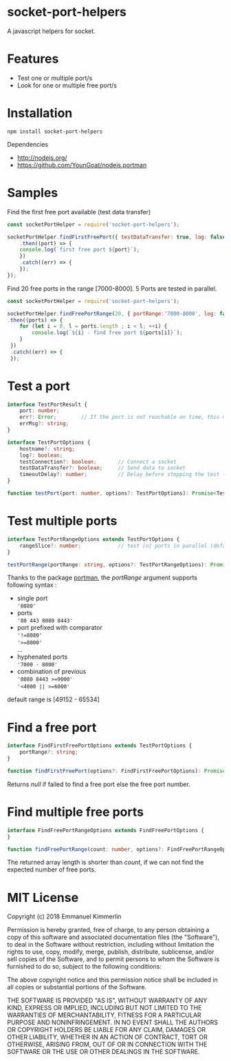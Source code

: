 # socket-port-helpers
A javascript helpers for socket.

# Features
* Test one or multiple port/s
* Look for one or multiple free port/s

# Installation
```Batchfile
npm install socket-port-helpers
```

Dependencies
* http://nodejs.org/
* https://github.com/YounGoat/nodejs.portman

# Samples

Find the first free port available (test data transfer)
```js
const socketPortHelper = require('socket-port-helpers');

socketPortHelper.findFirstFreePort({ testDataTransfer: true, log: false })
    .then((port) => {
    console.log(`first free port ${port}`);
    })
    .catch((err) => {
    });
});
 ```

Find 20 free ports in the range [7000-8000]. 5 Ports are tested in parallel.
```js
const socketPortHelper = require('socket-port-helpers');

socketPortHelper.findFreePortRange(20, { portRange:'7000-8000', log: false, rangeSlice: 5 })
.then((ports) => {
    for (let i = 0, l = ports.length ; i < l; ++i) {
        console.log(`${i} - find free port ${ports[i]}`);
    }
 })
 .catch((err) => {
 });
 ```


# Test a port

```ts
interface TestPortResult {
    port: number;
    err?: Error;        // If the port is not reachable on time, this member contains the error
    errMsg?: string;
}

interface TestPortOptions {
    hostname?: string;
    log?: boolean;
    testConnection?: boolean;       // Connect a socket
    testDataTransfer?: boolean;     // Send data to socket
    timeoutDelay?: number;          // Delay before stopping the test (default is 500ms)
}

function testPort(port: number, options?: TestPortOptions): Promise<TestPortResult>;
```

# Test multiple ports

```ts
interface TestPortRangeOptions extends TestPortOptions {
    rangeSlice?: number;            // test [n] ports in parallel (default is 5)
}

testPortRange(portRange: string, options?: TestPortRangeOptions): Promise<TestRangeResult[];
```

Thanks to the package [portman](https://github.com/YounGoat/nodejs.portman#portmanportrange "portman"), the *portRange* argument supports following syntax :
*   single port  
    `'8080'`
*   ports  
    `'80 443 8080 8443'`
*   port prefixed with comparator  
    `'!=8080'`  
    `'>=8000'`  
    ...  
*   hyphenated ports  
    `'7000 - 8000'`
*   combination of previous  
    `'8080 8443 >=9000'`  
    `'<4000 || >=6000'`  

default range is [49152 - 65534]

# Find a free port

```ts
interface FindFirstFreePortOptions extends TestPortOptions {
    portRange?: string;
}

function findFirstFreePort(options?: FindFirstFreePortOptions): Promise<number>;
```
Returns *null* if failed to find a free port else the free port number.

# Find multiple free ports

```ts
interface FindFreePortRangeOptions extends FindFreePortOptions {
}

function findFreePortRange(count: number, options?: FindFreePortRangeOptions): Promise<number[]>;
```
The returned array length is shorter than *count*, if we can not find the expected number of free ports.

# MIT License

Copyright (c) 2018 Emmanuel Kimmerlin

Permission is hereby granted, free of charge, to any person obtaining a copy of this software and associated documentation files (the "Software"), to deal in the Software without restriction, including without limitation the rights to use, copy, modify, merge, publish, distribute, sublicense, and/or sell copies of the Software, and to permit persons to whom the Software is furnished to do so, subject to the following conditions:

The above copyright notice and this permission notice shall be included in all copies or substantial portions of the Software.

THE SOFTWARE IS PROVIDED "AS IS", WITHOUT WARRANTY OF ANY KIND, EXPRESS OR IMPLIED, INCLUDING BUT NOT LIMITED TO THE WARRANTIES OF MERCHANTABILITY, FITNESS FOR A PARTICULAR PURPOSE AND NONINFRINGEMENT. IN NO EVENT SHALL THE AUTHORS OR COPYRIGHT HOLDERS BE LIABLE FOR ANY CLAIM, DAMAGES OR OTHER LIABILITY, WHETHER IN AN ACTION OF CONTRACT, TORT OR OTHERWISE, ARISING FROM, OUT OF OR IN CONNECTION WITH THE SOFTWARE OR THE USE OR OTHER DEALINGS IN THE SOFTWARE.